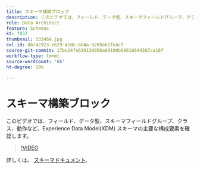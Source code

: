 ```yaml
---
title: スキーマ構築ブロック
description: このビデオでは、フィールド、データ型、スキーマフィールドグループ、クラス、動作など、Experience Data Model(XDM) スキーマの主要な構成要素を確認します。
role: Data Architect
feature: Schemas
kt: 7937
thumbnail: 333469.jpg
exl-id: 8b74c923-e629-42dc-8e4a-9289a61fe4cf
source-git-commit: 17be24fe619139056a69190b98610644387ca18f
workflow-type: tm+mt
source-wordcount: '66'
ht-degree: 18%

---
```


# スキーマ構築ブロック

このビデオでは、フィールド、データ型、スキーマフィールドグループ、クラス、動作など、Experience Data Model(XDM) スキーマの主要な構成要素を確認します。

>[!VIDEO](https://video.tv.adobe.com/v/333469?quality=12&learn=on)

詳しくは、 [スキーマドキュメント](https://experienceleague.adobe.com/docs/experience-platform/xdm/home.html?lang=ja).
